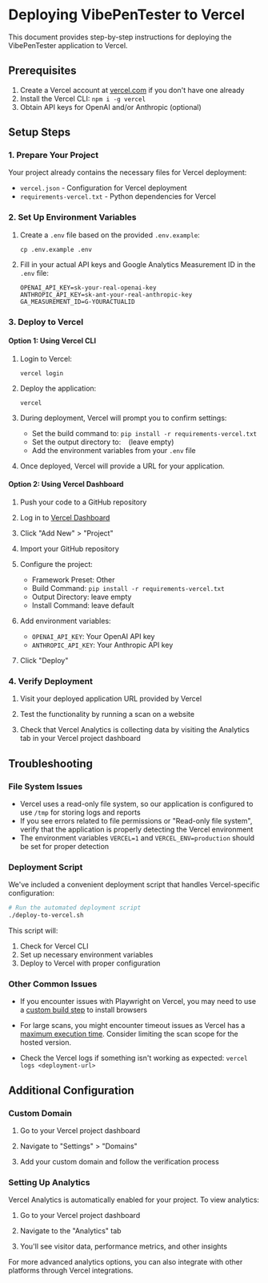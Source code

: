 # Deploying VibePenTester to Vercel

This document provides step-by-step instructions for deploying the VibePenTester application to Vercel.

## Prerequisites

1. Create a Vercel account at [vercel.com](https://vercel.com) if you don't have one already
2. Install the Vercel CLI: `npm i -g vercel`
3. Obtain API keys for OpenAI and/or Anthropic (optional)

## Setup Steps

### 1. Prepare Your Project

Your project already contains the necessary files for Vercel deployment:
- `vercel.json` - Configuration for Vercel deployment
- `requirements-vercel.txt` - Python dependencies for Vercel

### 2. Set Up Environment Variables

1. Create a `.env` file based on the provided `.env.example`:
   ```
   cp .env.example .env
   ```

2. Fill in your actual API keys and Google Analytics Measurement ID in the `.env` file:
   ```
   OPENAI_API_KEY=sk-your-real-openai-key
   ANTHROPIC_API_KEY=sk-ant-your-real-anthropic-key
   GA_MEASUREMENT_ID=G-YOURACTUALID
   ```

### 3. Deploy to Vercel

#### Option 1: Using Vercel CLI

1. Login to Vercel:
   ```
   vercel login
   ```

2. Deploy the application:
   ```
   vercel
   ```

3. During deployment, Vercel will prompt you to confirm settings:
   - Set the build command to: `pip install -r requirements-vercel.txt`
   - Set the output directory to: ` ` (leave empty)
   - Add the environment variables from your `.env` file

4. Once deployed, Vercel will provide a URL for your application.

#### Option 2: Using Vercel Dashboard

1. Push your code to a GitHub repository

2. Log in to [Vercel Dashboard](https://vercel.com/dashboard)

3. Click "Add New" > "Project"

4. Import your GitHub repository

5. Configure the project:
   - Framework Preset: Other
   - Build Command: `pip install -r requirements-vercel.txt`
   - Output Directory: leave empty
   - Install Command: leave default

6. Add environment variables:
   - `OPENAI_API_KEY`: Your OpenAI API key
   - `ANTHROPIC_API_KEY`: Your Anthropic API key  

7. Click "Deploy"

### 4. Verify Deployment

1. Visit your deployed application URL provided by Vercel

2. Test the functionality by running a scan on a website

3. Check that Vercel Analytics is collecting data by visiting the Analytics tab in your Vercel project dashboard

## Troubleshooting

### File System Issues

- Vercel uses a read-only file system, so our application is configured to use `/tmp` for storing logs and reports
- If you see errors related to file permissions or "Read-only file system", verify that the application is properly detecting the Vercel environment
- The environment variables `VERCEL=1` and `VERCEL_ENV=production` should be set for proper detection

### Deployment Script

We've included a convenient deployment script that handles Vercel-specific configuration:

```bash
# Run the automated deployment script
./deploy-to-vercel.sh
```

This script will:
1. Check for Vercel CLI
2. Set up necessary environment variables
3. Deploy to Vercel with proper configuration

### Other Common Issues

- If you encounter issues with Playwright on Vercel, you may need to use a [custom build step](https://vercel.com/docs/concepts/functions/edge-functions/playwright) to install browsers

- For large scans, you might encounter timeout issues as Vercel has a [maximum execution time](https://vercel.com/docs/functions/serverless-functions/runtimes#execution-timeout). Consider limiting the scan scope for the hosted version.

- Check the Vercel logs if something isn't working as expected: `vercel logs <deployment-url>`

## Additional Configuration

### Custom Domain

1. Go to your Vercel project dashboard

2. Navigate to "Settings" > "Domains"

3. Add your custom domain and follow the verification process

### Setting Up Analytics

Vercel Analytics is automatically enabled for your project. To view analytics:

1. Go to your Vercel project dashboard

2. Navigate to the "Analytics" tab

3. You'll see visitor data, performance metrics, and other insights

For more advanced analytics options, you can also integrate with other platforms through Vercel integrations. 